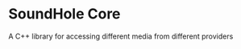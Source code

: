 SoundHole Core
==============

A C++ library for accessing different media from different providers

